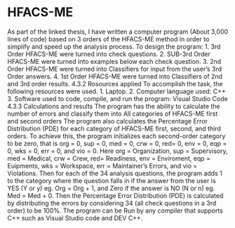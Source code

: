 # HFACS-ME
As part of the linked thesis, I have written a computer program (About 3,000 lines of code) based on 3 orders of the HFACS-ME method in order to simplify and speed up the analysis process. To design the program: 1. 3rd Order HFACS-ME were turned into check questions. 2. SUB-3rd Order HFACS-ME were turned into examples below each check question. 3. 2nd Order HFACS-ME were turned into Classifiers for input from the user’s 3rd Order answers. 4. 1st Order HFACS-ME were turned into Classifiers of 2nd and 3rd order results. 4.3.2 Rosources applied To accomplish the task, the following resources were used. 1. Laptop. 2. Computer language used: C++ 3. Software used to code, compile, and run the program: Visual Studio Code 4.3.3 Calculations and results The program has the ability to calculate the number of errors and classify them into All categories of HFACS-ME first and second orders The program also calculates the Percentage Error Distribution (PDE) for each category of HFACS-ME first, second, and third orders. To achieve this, the program initializes each second-order category to be zero, that is org = 0, sup = 0, med = 0, crw = 0, red= 0, env = 0, eqp = 0, wks = 0, err = 0, and vio = 0. Here org = Organization, sup = Supervisory, med = Medical, crw = Crew, red= Readiness, env = Enviroment, eqp = Euipments, wks = Workspace, err = Maintainer’s Errors, and vio = Violations. Then for each of the 34 analysis questions, the program adds 1 to the category where the question falls in if the answer from the user is YES (Y or y) eg. Org = Org + 1, and Zero if the answer is NO (N or n) eg. Med = Med + 0. Then the Percentage Error Distribution (PDE) is calculated by distributing the errors by considering 34 (all check questions in a 3rd order) to be 100%. The program can be Run by any compiler that supports C++ such as Visual Studio code and DEV C++.
